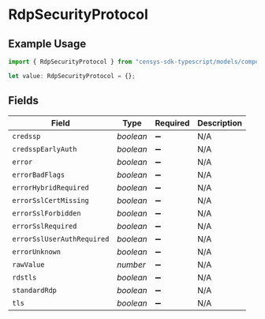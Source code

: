 # RdpSecurityProtocol

## Example Usage

```typescript
import { RdpSecurityProtocol } from "censys-sdk-typescript/models/components";

let value: RdpSecurityProtocol = {};
```

## Fields

| Field                      | Type                       | Required                   | Description                |
| -------------------------- | -------------------------- | -------------------------- | -------------------------- |
| `credssp`                  | *boolean*                  | :heavy_minus_sign:         | N/A                        |
| `credsspEarlyAuth`         | *boolean*                  | :heavy_minus_sign:         | N/A                        |
| `error`                    | *boolean*                  | :heavy_minus_sign:         | N/A                        |
| `errorBadFlags`            | *boolean*                  | :heavy_minus_sign:         | N/A                        |
| `errorHybridRequired`      | *boolean*                  | :heavy_minus_sign:         | N/A                        |
| `errorSslCertMissing`      | *boolean*                  | :heavy_minus_sign:         | N/A                        |
| `errorSslForbidden`        | *boolean*                  | :heavy_minus_sign:         | N/A                        |
| `errorSslRequired`         | *boolean*                  | :heavy_minus_sign:         | N/A                        |
| `errorSslUserAuthRequired` | *boolean*                  | :heavy_minus_sign:         | N/A                        |
| `errorUnknown`             | *boolean*                  | :heavy_minus_sign:         | N/A                        |
| `rawValue`                 | *number*                   | :heavy_minus_sign:         | N/A                        |
| `rdstls`                   | *boolean*                  | :heavy_minus_sign:         | N/A                        |
| `standardRdp`              | *boolean*                  | :heavy_minus_sign:         | N/A                        |
| `tls`                      | *boolean*                  | :heavy_minus_sign:         | N/A                        |